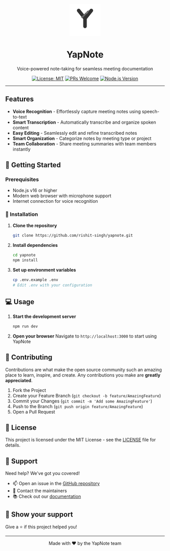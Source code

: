 <div align="center">
  <img src="public/logo.svg" alt="YapNote Logo" width="100">
  <h1>YapNote</h1>
  
  <p>Voice-powered note-taking for seamless meeting documentation</p>

  [![License: MIT](https://img.shields.io/badge/License-MIT-yellow.svg)](https://opensource.org/licenses/MIT)
  [![PRs Welcome](https://img.shields.io/badge/PRs-welcome-brightgreen.svg)](http://makeapullrequest.com)
  [![Node.js Version](https://img.shields.io/badge/node-%3E%3D16-brightgreen)](https://nodejs.org/)
</div>

---

## Features

-  **Voice Recognition** - Effortlessly capture meeting notes using speech-to-text
-  **Smart Transcription** - Automatically transcribe and organize spoken content
-  **Easy Editing** - Seamlessly edit and refine transcribed notes
-  **Smart Organization** - Categorize notes by meeting type or project
-  **Team Collaboration** - Share meeting summaries with team members instantly

## 🚀 Getting Started

### Prerequisites

- Node.js v16 or higher
- Modern web browser with microphone support
- Internet connection for voice recognition

### 🔧 Installation

1. **Clone the repository**
   ```bash
   git clone https://github.com/rishit-singh/yapnote.git
   ```

2. **Install dependencies**
   ```bash
   cd yapnote
   npm install
   ```

3. **Set up environment variables**
   ```bash
   cp .env.example .env
   # Edit .env with your configuration
   ```

## 💻 Usage

1. **Start the development server**
   ```bash
   npm run dev
   ```

2. **Open your browser**
   Navigate to `http://localhost:3000` to start using YapNote

## 🤝 Contributing

Contributions are what make the open source community such an amazing place to learn, inspire, and create. Any contributions you make are **greatly appreciated**.

1. Fork the Project
2. Create your Feature Branch (`git checkout -b feature/AmazingFeature`)
3. Commit your Changes (`git commit -m 'Add some AmazingFeature'`)
4. Push to the Branch (`git push origin feature/AmazingFeature`)
5. Open a Pull Request

## 📝 License

This project is licensed under the MIT License - see the [LICENSE](LICENSE) file for details.

## 💪 Support

Need help? We've got you covered!

- 📫 Open an issue in the [GitHub repository](https://github.com/rishit-singh/yapnote/issues)
- 💬 Contact the maintainers
- 📚 Check out our [documentation](docs/README.md)

## 🌟 Show your support

Give a ⭐️ if this project helped you!

---

<div align="center">
  Made with ❤️ by the YapNote team
</div>
